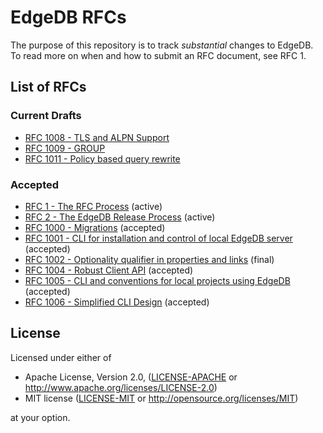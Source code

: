 # EdgeDB RFCs

The purpose of this repository is to track *substantial* changes to EdgeDB.
To read more on when and how to submit an RFC document, see RFC 1.

## List of RFCs
[//]: # "NOTE: This section is auto-generated with update_index.py"

### Current Drafts
* [RFC 1008 - TLS and ALPN Support](./text/1008-tls-and-alpn.rst)
* [RFC 1009 - GROUP](./text/1009-group.rst)
* [RFC 1011 - Policy based query rewrite](./text/1011-query-rewrite.rst)

### Accepted
* [RFC 1 - The RFC Process](./text/0001-rfc-process.rst) (active)
* [RFC 2 - The EdgeDB Release Process](./text/0002-edgedb-release-process.rst) (active)
* [RFC 1000 - Migrations](./text/1000-migrations.rst) (accepted)
* [RFC 1001 - CLI for installation and control of local EdgeDB server](./text/1001-edgedb-server-control.rst) (accepted)
* [RFC 1002 - Optionality qualifier in properties and links](./text/1002-optionality-qualifier.rst) (final)
* [RFC 1004 - Robust Client API](./text/1004-transactions-api.rst) (accepted)
* [RFC 1005 - CLI and conventions for local projects using EdgeDB](./text/1005-edgedb-project.rst) (accepted)
* [RFC 1006 - Simplified CLI Design](./text/1006-simplified-cli.rst) (accepted)

## License

Licensed under either of

* Apache License, Version 2.0,
  ([LICENSE-APACHE](./LICENSE-APACHE) or
  http://www.apache.org/licenses/LICENSE-2.0)
* MIT license ([LICENSE-MIT](./LICENSE-MIT) or
  http://opensource.org/licenses/MIT)

at your option.
